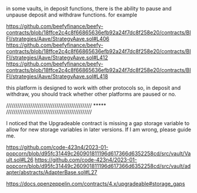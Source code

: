 in some vaults, in deposit functions, there is the ability to pause and unpause deposit and withdraw functions.
for example 

https://github.com/beefyfinance/beefy-contracts/blob/18ffce2c4c8f66865636efb92a24f7dc8f258e20/contracts/BIFI/strategies/Aave/StrategyAave.sol#L406
https://github.com/beefyfinance/beefy-contracts/blob/18ffce2c4c8f66865636efb92a24f7dc8f258e20/contracts/BIFI/strategies/Aave/StrategyAave.sol#L412
https://github.com/beefyfinance/beefy-contracts/blob/18ffce2c4c8f66865636efb92a24f7dc8f258e20/contracts/BIFI/strategies/Aave/StrategyAave.sol#L418

this platform is designed to work with other protocols so, in deposit and withdraw, you should track whether other platforms are paused or no.

////////////////////////////////////////////// ***** //////////////////////////////////////////////

I noticed that the Upgradeable contract is missing a gap storage variable to allow for new storage variables in later versions.  If I am wrong, please guide me.

https://github.com/code-423n4/2023-01-popcorn/blob/d95fc31449c260901811196d617366d6352258cd/src/vault/Vault.sol#L26
https://github.com/code-423n4/2023-01-popcorn/blob/d95fc31449c260901811196d617366d6352258cd/src/vault/adapter/abstracts/AdapterBase.sol#L27

https://docs.openzeppelin.com/contracts/4.x/upgradeable#storage_gaps